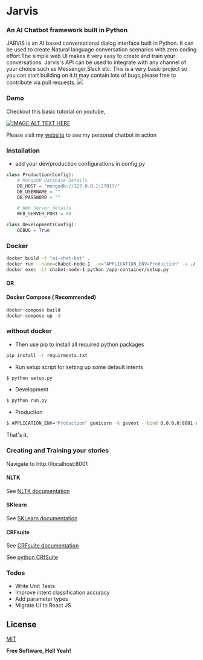 # Jarvis
### An AI Chatbot framework built in Python
JARVIS is an AI based conversational dialog interface built in Python. It can be used to create Natural language conversation scenarios with zero coding effort.The simple web UI makes it very easy to create and train your conversations. Jarvis's API can be used to integrate with any channel of your choice such as Messenger,Slack etc. This is a very basic project so you can start building on it.It may contain lots of bugs,please free to contribute via pull requests.
![](https://media.giphy.com/media/3o84TXUIPsp6GRn4re/source.gif)


### Demo

Checkout this basic tutorial on youtube,

[![IMAGE ALT TEXT HERE](https://img.youtube.com/vi/S1Fj7WinaBA/0.jpg)](https://www.youtube.com/watch?v=S1Fj7WinaBA)

Please visit my [website](http://alfredfrancis.github.io) to see my personal chatbot in action

### Installation

* add your dev/production configurations in config.py 

```python
class Production(Config):
    # MongoDB Database Details
    DB_HOST = "mongodb://127.0.0.1:27017/"
    DB_USERNAME = ""
    DB_PASSWORD = ""

    # Web Server details
    WEB_SERVER_PORT = 80

class Development(Config):
    DEBUG = True
```

### Docker
```sh
docker build -t "ai-chat-bot" .
docker run --name=chabot-node-1  -e="APPLICATION_ENV=Production" -v ./:/app-container -p 8001:8080 -it ai-chat-bot gunicorn --bind 0.0.0.0:8080 run:app
docker exec -it chabot-node-1 python /app-container/setup.py
```
#### OR
#### Docker Compose ( Recommended)
```sh
docker-compose build
docker-compose up -d
```
### without docker

* Then use pip to install all required python packages
```sh
pip install -r requirments.txt
```
* Run setup script for setting up some default intents
```sh
$ python setup.py
```

* Development
```sh
$ python run.py
```
* Production
```sh
$ APPLICATION_ENV="Production" gunicorn -k gevent --bind 0.0.0.0:8001 run:app
```
That's it.

### Creating and Training your stories
Navigate to http://localhost:8001

#### NLTK
See [NLTK documentation](www.nltk.org/)

#### SKlearn
See [SKLearn documentation](http://scikit-learn.org/)

#### CRFsuite
See [CRFsuite documentation](http://www.chokkan.org/software/crfsuite/)

See [python CRfSuite](https://python-crfsuite.readthedocs.io/en/latest/)


### Todos

 - Write Unit Tests
 - Improve intent classification accuracy
 - Add parameter types
 - Migrate UI to React JS

License
----
[MIT](https://opensource.org/licenses/MIT) 



**Free Software, Hell Yeah!**
